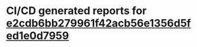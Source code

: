 # CI/CD generated reports for [e2cdb6bb279961f42acb56e1356d5fed1e0d7959](https://github.com/hydephp/develop/commit/e2cdb6bb279961f42acb56e1356d5fed1e0d7959)
